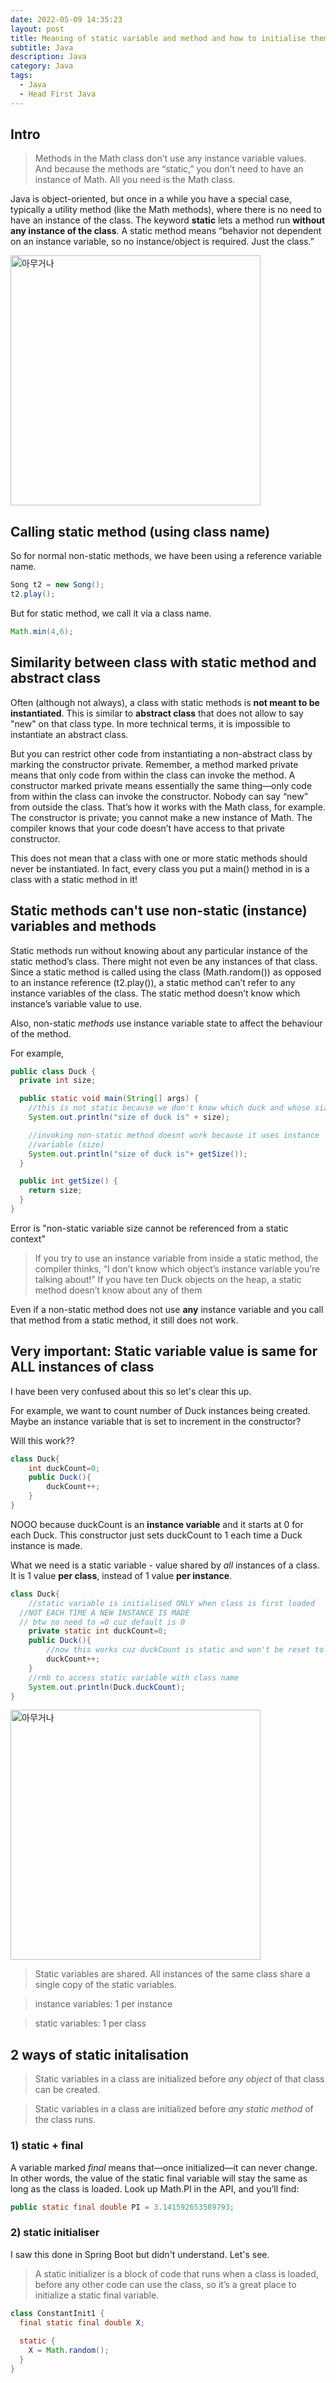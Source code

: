 ```yaml
---
date: 2022-05-09 14:35:23
layout: post
title: Meaning of static variable and method and how to initialise them
subtitle: Java 
description: Java
category: Java
tags:
  - Java
  - Head First Java
---
```


## Intro 
>Methods in the Math class don’t use any instance variable values. And because the methods are
“static,” you don’t need to have an instance of Math. All you need is the Math class.

Java is object-oriented, but once in a while you have a special case,
typically a utility method (like the Math methods), where there is no need to
have an instance of the class. The keyword **static** lets a method run
**without any instance of the class**. A static method means “behavior not
dependent on an instance variable, so no instance/object is required. Just the
class.”

<img src="/assets/images/posts/java/Static/1_static.png" title="제목" alt="아무거나" width="400"/>


## Calling static method (using class name)
So for normal non-static methods, we have been using a reference
variable name.

```java
Song t2 = new Song();
t2.play();
```

But for static method, we call it via a class name.

```java
Math.min(4,6);
```

## Similarity between class with static method and abstract class
Often (although not always), a class with static methods is
**not meant to be instantiated**. This is similar to **abstract class**
that does not allow to say "new" on that class type. In more technical
terms, it is impossible to instantiate an abstract class.

But you can restrict other code from instantiating a non-abstract class by
marking the constructor private. Remember, a method marked private
means that only code from within the class can invoke the method. A
constructor marked private means essentially the same thing—only code
from within the class can invoke the constructor. Nobody can say “new” from
outside the class. That’s how it works with the Math class, for example. The
constructor is private; you cannot make a new instance of Math. The
compiler knows that your code doesn’t have access to that private
constructor.

This does not mean that a class with one or more static methods should never
be instantiated. In fact, every class you put a main() method in is a class with
a static method in it!

## Static methods can't use non-static (instance) variables and methods
Static methods run without knowing about any particular instance of the static
method’s class. There might not even
be any instances of that class. Since a static method is called using the class
(Math.random()) as opposed to an instance reference (t2.play()), a static
method can’t refer to any instance variables of the class. The static method
doesn’t know which instance’s variable value to use.

Also, non-static *methods* use instance variable state to affect the
behaviour of the method.

For example,

```java
public class Duck {
  private int size;

  public static void main(String[] args) {
    //this is not static because we don't know which duck and whose size
    System.out.println("size of duck is" + size);

    //invoking non-static method doesnt work because it uses instance
    //variable (size)
    System.out.println("size of duck is"+ getSize());
  }

  public int getSize() {
    return size;
  }
}
```

Error is "non-static variable size cannot be referenced from a 
static context"

> If you try to use an instance variable from inside a static method, the compiler thinks, “I don’t know
which object’s instance variable you’re talking about!” If you have ten Duck objects on the heap, a
static method doesn’t know about any of them

Even if a non-static method does not use **any** instance variable and
you call that method from a static method, it still does not work.

## Very important: Static variable value is same for ALL instances of class
I have been very confused about this so let's clear this up.

For example, we want to count number of Duck instances being created.
Maybe an instance variable that is set to increment in the constructor?

Will this work??
```java
class Duck{
    int duckCount=0;
    public Duck(){
        duckCount++;
    }
}
```
NOOO because duckCount is an **instance variable** and it starts
at 0 for each Duck. This constructor just sets duckCount to 1 each
time a Duck instance is made.

What we need is a static variable - value shared by *all* instances
of a class. It is 1 value **per class**, instead of 1 value **per
instance**.

```java
class Duck{
    //static variable is initialised ONLY when class is first loaded
  //NOT EACH TIME A NEW INSTANCE IS MADE
  // btw no need to =0 cuz default is 0
    private static int duckCount=0;
    public Duck(){
        //now this works cuz duckCount is static and won't be reset to 0
        duckCount++;
    }
    //rmb to access static variable with class name
    System.out.println(Duck.duckCount);
}
```

<img src="/assets/images/posts/java/Static/2_static.png" title="제목" alt="아무거나" width="400"/>

>Static variables are shared.
All instances of the same class share a single copy of the static variables.

> instance variables: 1 per instance

> static variables: 1 per class

## 2 ways of static initalisation
>Static variables in a class are initialized before *any object* of that class
can be created.

> Static variables in a class are initialized before *any static method* of the
class runs.

### 1) static + final
A variable marked *final* means that—once initialized—it can never
change. In other words, the value of the static final variable will stay the
same as long as the class is loaded. Look up Math.PI in the API, and you’ll
find:

```java
public static final double PI = 3.141592653589793;
```

### 2) static initialiser
I saw this done in Spring Boot but didn't understand. Let's see.

>A static initializer is a block of code that runs when a class is loaded,
before any other code can use the class, so it’s a great place to
initialize a static final variable.

```java
class ConstantInit1 {
  final static final double X;
  
  static {
    X = Math.random();
  }
}
```


